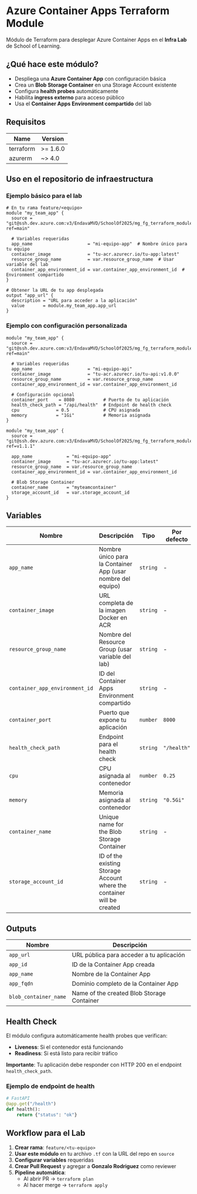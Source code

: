 # Azure Container Apps Terraform Module

Módulo de Terraform para desplegar Azure Container Apps en el **Infra Lab** de School of Learning.

## ¿Qué hace este módulo?

- Despliega una **Azure Container App** con configuración básica
- Crea un **Blob Storage Container** en una Storage Account existente
- Configura **health probes** automáticamente
- Habilita **ingress externo** para acceso público
- Usa el **Container Apps Environment compartido** del lab

## Requisitos

| Name | Version |
|------|---------|
| terraform | >= 1.6.0 |
| azurerm | ~> 4.0 |

## Uso en el repositorio de infraestructura

### Ejemplo básico para el lab

```hcl
# En tu rama feature/<equipo>
module "my_team_app" {
  source = "git@ssh.dev.azure.com:v3/EndavaMVD/SchoolOf2025/mg_fg_terraform_module.git?ref=main"
  
  # Variables requeridas
  app_name                     = "mi-equipo-app"  # Nombre único para tu equipo
  container_image              = "tu-acr.azurecr.io/tu-app:latest"
  resource_group_name          = var.resource_group_name  # Usar variable del lab
  container_app_environment_id = var.container_app_environment_id  # Environment compartido
}

# Obtener la URL de tu app desplegada
output "app_url" {
  description = "URL para acceder a la aplicación"
  value       = module.my_team_app.app_url
}
```

### Ejemplo con configuración personalizada

```hcl
module "my_team_app" {
  source = "git@ssh.dev.azure.com:v3/EndavaMVD/SchoolOf2025/mg_fg_terraform_module.git?ref=main"
  
  # Variables requeridas
  app_name                     = "mi-equipo-api"
  container_image              = "tu-acr.azurecr.io/tu-api:v1.0.0"
  resource_group_name          = var.resource_group_name
  container_app_environment_id = var.container_app_environment_id
  
  # Configuración opcional
  container_port    = 8080           # Puerto de tu aplicación
  health_check_path = "/api/health"  # Endpoint de health check
  cpu              = 0.5             # CPU asignada
  memory           = "1Gi"           # Memoria asignada
}
```

```hcl
module "my_team_app" {
  source = "git@ssh.dev.azure.com:v3/EndavaMVD/SchoolOf2025/mg_fg_terraform_module?ref=v1.1.1"

  app_name             = "mi-equipo-app"
  container_image      = "tu-acr.azurecr.io/tu-app:latest"
  resource_group_name  = var.resource_group_name
  container_app_environment_id = var.container_app_environment_id

  # Blob Storage Container
  container_name       = "myteamcontainer"
  storage_account_id   = var.storage_account_id
}
```

## Variables

| Nombre | Descripción | Tipo | Por defecto | Requerido |
|--------|-------------|------|-------------|:---------:|
| `app_name` | Nombre único para la Container App (usar nombre del equipo) | `string` | - | ✅ |
| `container_image` | URL completa de la imagen Docker en ACR | `string` | - | ✅ |
| `resource_group_name` | Nombre del Resource Group (usar variable del lab) | `string` | - | ✅ |
| `container_app_environment_id` | ID del Container Apps Environment compartido | `string` | - | ✅ |
| `container_port` | Puerto que expone tu aplicación | `number` | `8000` | ❌ |
| `health_check_path` | Endpoint para el health check | `string` | `"/health"` | ❌ |
| `cpu` | CPU asignada al contenedor | `number` | `0.25` | ❌ |
| `memory` | Memoria asignada al contenedor | `string` | `"0.5Gi"` | ❌ |
| `container_name` | Unique name for the Blob Storage Container | `string` | - | ✅ | 
| `storage_account_id` | ID of the existing Storage Account where the container will be created | `string` | - | ✅ |

## Outputs

| Nombre | Descripción |
|--------|-------------|
| `app_url` | URL pública para acceder a tu aplicación |
| `app_id` | ID de la Container App creada |
| `app_name` | Nombre de la Container App |
| `app_fqdn` | Dominio completo de la Container App |
| `blob_container_name` | Name of the created Blob Storage Container |

## Health Check

El módulo configura automáticamente health probes que verifican:
- **Liveness**: Si el contenedor está funcionando
- **Readiness**: Si está listo para recibir tráfico

**Importante**: Tu aplicación debe responder con HTTP 200 en el endpoint `health_check_path`.

### Ejemplo de endpoint de health

```python
# FastAPI
@app.get("/health")
def health():
    return {"status": "ok"}
```

## Workflow para el Lab

1. **Crear rama**: `feature/<tu-equipo>`
2. **Usar este módulo** en tu archivo `.tf` con la URL del repo en `source`
3. **Configurar variables** requeridas
4. **Crear Pull Request** y agregar a **Gonzalo Rodriguez** como reviewer
5. **Pipeline automática**: 
   - Al abrir PR → `terraform plan`
   - Al hacer merge → `terraform apply`


